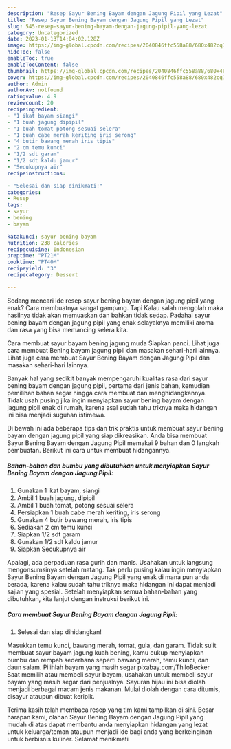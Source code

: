 ```yaml
---
description: "Resep Sayur Bening Bayam dengan Jagung Pipil yang Lezat"
title: "Resep Sayur Bening Bayam dengan Jagung Pipil yang Lezat"
slug: 545-resep-sayur-bening-bayam-dengan-jagung-pipil-yang-lezat
category: Uncategorized
date: 2023-01-13T14:04:02.128Z
image: https://img-global.cpcdn.com/recipes/2040846ffc558a88/680x482cq70/sayur-bening-bayam-dengan-jagung-pipil-foto-resep-utama.jpg
hideToc: false
enableToc: true
enableTocContent: false
thumbnail: https://img-global.cpcdn.com/recipes/2040846ffc558a88/680x482cq70/sayur-bening-bayam-dengan-jagung-pipil-foto-resep-utama.jpg
cover: https://img-global.cpcdn.com/recipes/2040846ffc558a88/680x482cq70/sayur-bening-bayam-dengan-jagung-pipil-foto-resep-utama.jpg
author: Admin
authorAv: notfound
ratingvalue: 4.9
reviewcount: 20
recipeingredient:
- "1 ikat bayam siangi"
- "1 buah jagung dipipil"
- "1 buah tomat potong sesuai selera"
- "1 buah cabe merah keriting iris serong"
- "4 butir bawang merah iris tipis"
- "2 cm temu kunci"
- "1/2 sdt garam"
- "1/2 sdt kaldu jamur"
- "Secukupnya air"
recipeinstructions:

- "Selesai dan siap dinikmati!"
categories:
- Resep
tags:
- sayur
- bening
- bayam

katakunci: sayur bening bayam 
nutrition: 238 calories
recipecuisine: Indonesian
preptime: "PT21M"
cooktime: "PT40M"
recipeyield: "3"
recipecategory: Dessert

---
```



Sedang mencari ide resep sayur bening bayam dengan jagung pipil yang enak? Cara membuatnya sangat gampang. Tapi Kalau salah mengolah maka hasilnya tidak akan memuaskan dan bahkan tidak sedap. Padahal sayur bening bayam dengan jagung pipil yang enak selayaknya memiliki aroma dan rasa yang bisa memancing selera kita.


Cara membuat sayur bayam bening jagung muda Siapkan panci. Lihat juga cara membuat Bening bayam jagung pipil dan masakan sehari-hari lainnya. Lihat juga cara membuat Sayur Bening Bayam dengan Jagung Pipil dan masakan sehari-hari lainnya.

Banyak hal yang sedikit banyak mempengaruhi kualitas rasa dari sayur bening bayam dengan jagung pipil, pertama dari jenis bahan, kemudian pemilihan bahan segar hingga cara membuat dan menghidangkannya. Tidak usah pusing jika ingin menyiapkan sayur bening bayam dengan jagung pipil enak di rumah, karena asal sudah tahu triknya maka hidangan ini bisa menjadi suguhan istimewa.


Di bawah ini ada beberapa tips dan trik praktis untuk membuat sayur bening bayam dengan jagung pipil yang siap dikreasikan. Anda bisa membuat Sayur Bening Bayam dengan Jagung Pipil memakai 9 bahan dan 0 langkah pembuatan. Berikut ini cara untuk membuat hidangannya.

<!--inarticleads1-->

##### Bahan-bahan dan bumbu yang dibutuhkan untuk menyiapkan Sayur Bening Bayam dengan Jagung Pipil:

1. Gunakan 1 ikat bayam, siangi
1. Ambil 1 buah jagung, dipipil
1. Ambil 1 buah tomat, potong sesuai selera
1. Persiapkan 1 buah cabe merah keriting, iris serong
1. Gunakan 4 butir bawang merah, iris tipis
1. Sediakan 2 cm temu kunci
1. Siapkan 1/2 sdt garam
1. Gunakan 1/2 sdt kaldu jamur
1. Siapkan Secukupnya air


Apalagi, ada perpaduan rasa gurih dan manis. Usahakan untuk langsung mengonsumsinya setelah matang. Tak perlu pusing kalau ingin menyiapkan Sayur Bening Bayam dengan Jagung Pipil yang enak di mana pun anda berada, karena kalau sudah tahu triknya maka hidangan ini dapat menjadi sajian yang spesial. Setelah menyiapkan semua bahan-bahan yang dibutuhkan, kita lanjut dengan instruksi berikut ini. 

<!--inarticleads2-->

##### Cara membuat Sayur Bening Bayam dengan Jagung Pipil:


1. Selesai dan siap dihidangkan!

Masukkan temu kunci, bawang merah, tomat, gula, dan garam. Tidak sulit membuat sayur bayam jagung kuah bening, kamu cukup menyiapkan bumbu dan rempah sederhana seperti bawang merah, temu kunci, dan daun salam. Pilihlah bayam yang masih segar pixabay.com/ThiloBecker Saat memilih atau membeli sayur bayam, usahakan untuk membeli sayur bayam yang masih segar dari penjualnya. Sayuran hijau ini bisa diolah menjadi berbagai macam jenis makanan. Mulai diolah dengan cara ditumis, disayur ataupun dibuat keripik. 

Terima kasih telah membaca resep yang tim kami tampilkan di sini. Besar harapan kami, olahan Sayur Bening Bayam dengan Jagung Pipil yang mudah di atas dapat membantu anda menyiapkan hidangan yang lezat untuk keluarga/teman ataupun menjadi ide bagi anda yang berkeinginan untuk berbisnis kuliner. Selamat menikmati
